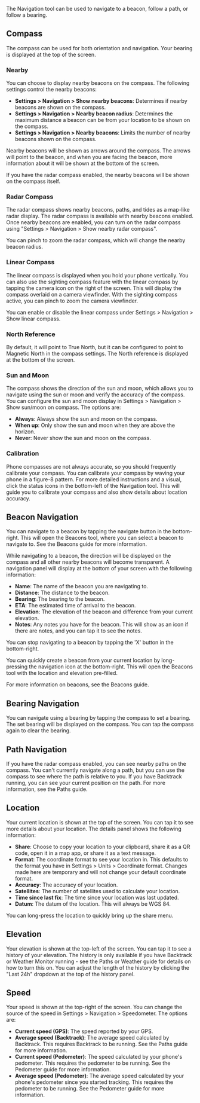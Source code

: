 The Navigation tool can be used to navigate to a beacon, follow a path, or follow a bearing.

## Compass

The compass can be used for both orientation and navigation. Your bearing is displayed at the top of the screen.

### Nearby

You can choose to display nearby beacons on the compass. The following settings control the nearby beacons:

- **Settings > Navigation > Show nearby beacons**: Determines if nearby beacons are shown on the compass.
- **Settings > Navigation > Nearby beacon radius**: Determines the maximum distance a beacon can be from your location to be shown on the compass.
- **Settings > Navigation > Nearby beacons**: Limits the number of nearby beacons shown on the compass.

Nearby beacons will be shown as arrows around the compass. The arrows will point to the beacon, and when you are facing the beacon, more information about it will be shown at the bottom of the screen.

If you have the radar compass enabled, the nearby beacons will be shown on the compass itself.

### Radar Compass

The radar compass shows nearby beacons, paths, and tides as a map-like radar display. The radar compass is available with nearby beacons enabled. Once nearby beacons are enabled, you can turn on the radar compass using "Settings > Navigation > Show nearby radar compass".

You can pinch to zoom the radar compass, which will change the nearby beacon radius.

### Linear Compass

The linear compass is displayed when you hold your phone vertically. You can also use the sighting compass feature with the linear compass by tapping the camera icon on the right of the screen. This will display the compass overlaid on a camera viewfinder. With the sighting compass active, you can pinch to zoom the camera viewfinder.

You can enable or disable the linear compass under Settings > Navigation > Show linear compass.

### North Reference

By default, it will point to True North, but it can be configured to point to Magnetic North in the compass settings. The North reference is displayed at the bottom of the screen.

### Sun and Moon

The compass shows the direction of the sun and moon, which allows you to navigate using the sun or moon and verify the accuracy of the compass. You can configure the sun and moon display in Settings > Navigation > Show sun/moon on compass. The options are:

- **Always**: Always show the sun and moon on the compass.
- **When up**: Only show the sun and moon when they are above the horizon.
- **Never**: Never show the sun and moon on the compass.

### Calibration

Phone compasses are not always accurate, so you should frequently calibrate your compass. You can calibrate your compass by waving your phone in a figure-8 pattern. For more detailed instructions and a visual, click the status icons in the bottom-left of the Navigation tool. This will guide you to calibrate your compass and also show details about location accuracy.

## Beacon Navigation

You can navigate to a beacon by tapping the navigate button in the bottom-right. This will open the Beacons tool, where you can select a beacon to navigate to. See the Beacons guide for more information.

While navigating to a beacon, the direction will be displayed on the compass and all other nearby beacons will become transparent. A navigation panel will display at the bottom of your screen with the following information:
- **Name**: The name of the beacon you are navigating to.
- **Distance**: The distance to the beacon.
- **Bearing**: The bearing to the beacon.
- **ETA**: The estimated time of arrival to the beacon.
- **Elevation**: The elevation of the beacon and difference from your current elevation.
- **Notes**: Any notes you have for the beacon. This will show as an icon if there are notes, and you can tap it to see the notes.

You can stop navigating to a beacon by tapping the 'X' button in the bottom-right.

You can quickly create a beacon from your current location by long-pressing the navigation icon at the bottom-right. This will open the Beacons tool with the location and elevation pre-filled.

For more information on beacons, see the Beacons guide.

## Bearing Navigation

You can navigate using a bearing by tapping the compass to set a bearing. The set bearing will be displayed on the compass. You can tap the compass again to clear the bearing.

## Path Navigation

If you have the radar compass enabled, you can see nearby paths on the compass. You can't currently navigate along a path, but you can use the compass to see where the path is relative to you. If you have Backtrack running, you can see your current position on the path. For more information, see the Paths guide.

## Location

Your current location is shown at the top of the screen. You can tap it to see more details about your location. The details panel shows the following information:

- **Share**: Choose to copy your location to your clipboard, share it as a QR code, open it in a map app, or share it as a text message.
- **Format**: The coordinate format to see your location in. This defaults to the format you have in Settings > Units > Coordinate format. Changes made here are temporary and will not change your default coordinate format.
- **Accuracy**: The accuracy of your location.
- **Satellites**: The number of satellites used to calculate your location.
- **Time since last fix**: The time since your location was last updated.
- **Datum**: The datum of the location. This will always be WGS 84.

You can long-press the location to quickly bring up the share menu.

## Elevation

Your elevation is shown at the top-left of the screen. You can tap it to see a history of your elevation. The history is only available if you have Backtrack or Weather Monitor running - see the Paths or Weather guide for details on how to turn this on. You can adjust the length of the history by clicking the "Last 24h" dropdown at the top of the history panel.

## Speed

Your speed is shown at the top-right of the screen. You can change the source of the speed in Settings > Navigation > Speedometer. The options are:

- **Current speed (GPS)**: The speed reported by your GPS.
- **Average speed (Backtrack)**: The average speed calculated by Backtrack. This requires Backtrack to be running. See the Paths guide for more information.
- **Current speed (Pedometer)**: The speed calculated by your phone's pedometer. This requires the pedometer to be running. See the Pedometer guide for more information.
- **Average speed (Pedometer)**: The average speed calculated by your phone's pedometer since you started tracking. This requires the pedometer to be running. See the Pedometer guide for more information.